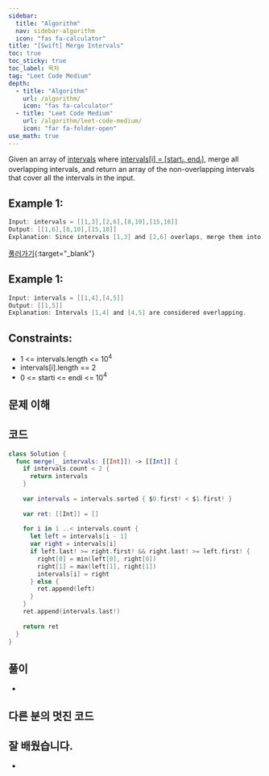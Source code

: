 ```yaml
---
sidebar:
  title: "Algorithm"
  nav: sidebar-algorithm
  icon: "fas fa-calculator"
title: "[Swift] Merge Intervals"
toc: true
toc_sticky: true
toc_label: 목차
tag: "Leet Code Medium"
depth:
  - title: "Algorithm"
    url: /algorithm/
    icon: "fas fa-calculator"
  - title: "Leet Code Medium"
    url: /algorithm/leet-code-medium/
    icon: "far fa-folder-open"
use_math: true
---
```

Given an array of <u>intervals</u> where <u>intervals[i] = [start$_i$, end$_i$]</u>, merge all overlapping intervals, and return an array of the non-overlapping intervals that cover all the intervals in the input.


## Example 1:
```swift
Input: intervals = [[1,3],[2,6],[8,10],[15,18]]
Output: [[1,6],[8,10],[15,18]]
Explanation: Since intervals [1,3] and [2,6] overlaps, merge them into [1,6].
```
[<i class="fas fa-link"></i> 풀러가기](https://leetcode.com/problems/merge-intervals/){:target="_blank"}

## Example 1:
```swift
Input: intervals = [[1,4],[4,5]]
Output: [[1,5]]
Explanation: Intervals [1,4] and [4,5] are considered overlapping.
```

## Constraints:
* 1 <= intervals.length <= 10$^4$
* intervals[i].length == 2
* 0 <= starti <= endi <= 10$^4$

## 문제 이해

## 코드
```swift
class Solution {
  func merge(_ intervals: [[Int]]) -> [[Int]] {
    if intervals.count < 2 {
      return intervals
    }
    
    var intervals = intervals.sorted { $0.first! < $1.first! }
    
    var ret: [[Int]] = []
    
    for i in 1 ..< intervals.count {
      let left = intervals[i - 1]
      var right = intervals[i]
      if left.last! >= right.first! && right.last! >= left.first! {
        right[0] = min(left[0], right[0])
        right[1] = max(left[1], right[1])
        intervals[i] = right
      } else {
        ret.append(left)
      }
    }
    ret.append(intervals.last!)
    
    return ret
  }
}
```

## 풀이
-

## 다른 분의 멋진 코드


## 잘 배웠습니다.
-
